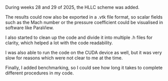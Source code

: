 During weeks 28 and 29 of 2025, the HLLC scheme was added. 

The results could now also be exported in a .vtk file format, so scalar fields such as the Mach number or the pressure coefficient could be visualised in software like ParaView. 

I also started to clean up the code and divide it into multiple .h files for clarity, which helped a lot with the code readability. 

I was also able to run the code on the CUDA device as well, but it was very slow for reasons which were not clear to me at the time. 

Finally, I added benchmarking, so I could see how long it takes to complete different procedures in my code. 
